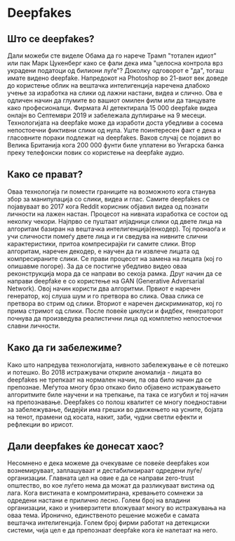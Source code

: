 # Deepfakes

## Што се deepfakes?

Дали можеби сте виделе Обама да го нарече Трамп "тотален идиот" или пак Марк Цукенберг како се фали дека има "целосна контрола врз украдени податоци од билиони луѓе"? Доколку одговорот е "да", тогаш имате видено deepfake. Напредокот на Photoshop во 21-виот век доведе до користење облик на вештачка интелигенција наречена длабоко учење за изработка на слики од лажни настани, видеа и слично. Ова е одличен начин да глумите во вашиот омилен филм или да танцувате како професионалци. Фирмата AI детектирала 15 000 deepfake видеа онлајн во Септември 2019 и забележала дуплирање на 9 месеци. Технологијата на deepfake може да изработи доста убедливи а сосема непостоечни фиктивни слики од нула. Уште поинтересен факт е дека и гласовните пораки подлежат на deepfakes. Ваков случај се појавил во Велика Британија кога 200 000 фунти биле уплатени во Унгарска банка преку телефонски повик со користење на deepfake аудио.

## Како се прават?

Оваа технологија ги помести границите на возможното кога станува збор за манипулација со слики, видеа и глас. Самите deepfakes се појавуваат во 2017 кога Reddit корисник објавил видеа од познати личности на лажен настан. Процесот на нивната изработка се состои од неколку чекори. Најпрво се пуштаат илјадници слики од двете лица на алгоритам базиран на вештачка интелигенција(енкодер). Тој пронаоѓа и учи сличности помеѓу двете лица и ги сведува на нивните слични карактеристики, притоа компресирајќи ги самите слики. Втор алгоритам, наречен декодер, е научен да ги извлече лицата од компресираните слики. Се прави процесот на замена на лицата (кој го опишавме погоре). За да се постигне убедливо видео оваа реконструкција мора да се направи во секоја рамка. Друг начин да се направи deepfake е со користење на GAN (Generative Adversarial Network). Овој начин користи два алгоритми. Првиот е наречен генератор, кој слуша шум и го претвора во слика. Оваа слика се претвора во стрим од слики. Вториот е наречен дискриминатор, кој го прима стримот од слики. После повеќе циклуси и фидбек, генераторот почнува да произведува реалистични лица од комплетно непостоечки славни личности.

## Како да ги забележиме?

Како што напредува технологијата, нивното забележување е сè потешко и потешко. Во 2018 истражувачи откриле аномалија - лицата во deepfakes не трепкаат на нормален начин, па ова било начин да се препознае. Меѓутоа многу брзо откако било објавено истражувањето алгоритмите биле научени и на трепкање, па така се изгубил и тој начин на препознавање. Deepfakes со полош квалитет се многу поедноставни за забележување, бидејќи има грешки во движењето на усните, бојата на тенот, прамени од косата, накит, заби, чудни светли ефекти и рефлекции во ирисот.

## Дали deepfakes ќе донесат хаос?

Несомнено е дека можеме да очекуваме се повеќе deepfakes кои вознемируваат, заплашуваат и дестабилизираат одредени луѓе/организации. Главната цел на овие е да се направи zero-trust општество, во кое луѓето нема да можат да разликуваат вистина од лага. Кога вистината е компромитирана, кревањето сомнежи за одредени настани е прилично лесно. Голем број на владини организации, како и универзитети вложуваат многу во истражувања на оваа тема. Иронично, единственото решение можеби е самата вештачка интелигенција. Голем број фирми работат на детекциски системи, чија цел е да препознаат deepfake кога ќе налетаат на него.